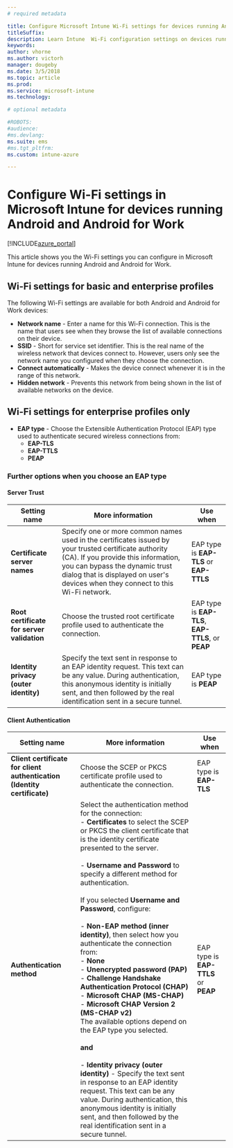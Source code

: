 ```yaml
---
# required metadata

title: Configure Microsoft Intune Wi-Fi settings for devices running Android 
titleSuffix:
description: Learn Intune  Wi-Fi configuration settings on devices running Android and Android for Work.
keywords:
author: vhorne
ms.author: victorh
manager: dougeby
ms.date: 3/5/2018
ms.topic: article
ms.prod:
ms.service: microsoft-intune
ms.technology:

# optional metadata

#ROBOTS:
#audience:
#ms.devlang:
ms.suite: ems
#ms.tgt_pltfrm:
ms.custom: intune-azure

---
```


# Configure Wi-Fi settings in Microsoft Intune for devices running Android and Android for Work  

[!INCLUDE[azure_portal](./includes/azure_portal.md)]

This article shows you the Wi-Fi settings you can configure in Microsoft Intune for devices running Android and Android for Work.

## Wi-Fi settings for basic and enterprise profiles

The following Wi-Fi settings are available for both Android and Android for Work devices:

- **Network name** - Enter a name for this Wi-Fi connection. This is the name that users see when they browse the list of available connections on their device.
- **SSID** - Short for service set identifier. This is the real name of the wireless network that devices connect to. However, users only see the network name you configured when they choose the connection.
- **Connect automatically** - Makes the device connect whenever it is in the range of this network.
- **Hidden network** - Prevents this network from being shown in the list of available networks on the device.


## Wi-Fi settings for enterprise profiles only

- **EAP type** - Choose the Extensible Authentication Protocol (EAP) type used to authenticate secured wireless connections from:
	- **EAP-TLS**
	- **EAP-TTLS**
	- **PEAP**

### Further options when you choose an EAP type

#### Server Trust



|Setting name|More information|Use when|
|-------------|---------------|-----------|
|**Certificate server names**|Specify one or more common names used in the certificates issued by your trusted certificate authority (CA). If you provide this information, you can bypass the dynamic trust dialog that is displayed on user's devices when they connect to this Wi-Fi network.|EAP type is **EAP-TLS** or **EAP-TTLS**|
|**Root certificate for server validation**|Choose the trusted root certificate profile used to authenticate the connection. |EAP type is **EAP-TLS**, **EAP-TTLS**, or **PEAP**|
|**Identity privacy (outer identity)**|Specify the text sent in response to an EAP identity request. This text can be any value. During authentication, this anonymous identity is initially sent, and then followed by the real identification sent in a secure tunnel.|EAP type is **PEAP**|


#### Client Authentication


|Setting name|More information|Use when|
|----------|--------------|----------|
|**Client certificate for client authentication (Identity certificate)**|Choose the SCEP or PKCS certificate profile used to authenticate the connection.|EAP type is **EAP-TLS**|
|**Authentication method**|Select the authentication method for the connection:<br>- **Certificates** to select the SCEP or PKCS the client certificate that is the identity certificate presented to the server.<br><br>- **Username and Password** to specify a different method for authentication. <br><br>If you selected **Username and Password**, configure:<br><br>-  **Non-EAP method (inner identity)**, then select how you authenticate the connection from:<br>- **None**<br>- **Unencrypted password (PAP)**<br>- **Challenge Handshake Authentication Protocol (CHAP)**<br>- **Microsoft CHAP (MS-CHAP)**<br>- **Microsoft CHAP Version 2 (MS-CHAP v2)**<br>The available options depend on the EAP type you selected.<br><br>**and**<br><br>- **Identity privacy (outer identity)** - Specify the text sent in response to an EAP identity request. This text can be any value. During authentication, this anonymous identity is initially sent, and then followed by the real identification sent in a secure tunnel.|EAP type is **EAP-TTLS** or **PEAP**|
